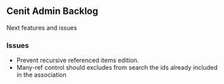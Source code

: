 
## Cenit Admin Backlog

Next features and issues

### Issues

- Prevent recursive referenced items edition. 
- Many-ref control should excludes from search the ids already included in the association
